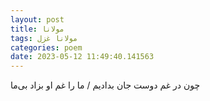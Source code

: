 ```yaml
---
layout: post
title: مولانا
tags: مولانا غزل
categories: poem
date: 2023-05-12 11:49:40.141563
---
```


چون در غم دوست جان بدادیم / ما را غم او بزاد بی‌ما